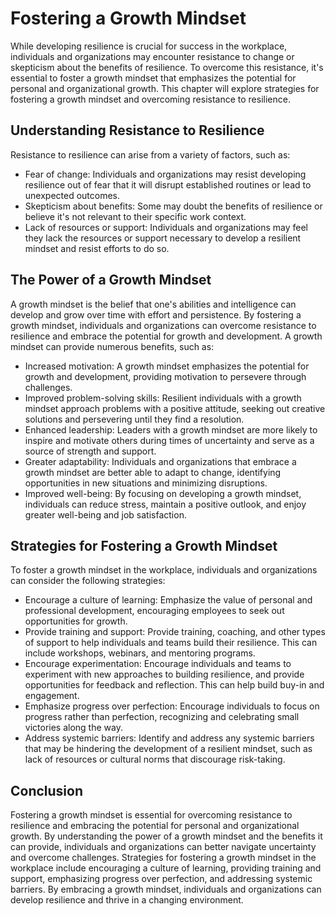 Fostering a Growth Mindset
========================================================================

While developing resilience is crucial for success in the workplace, individuals and organizations may encounter resistance to change or skepticism about the benefits of resilience. To overcome this resistance, it's essential to foster a growth mindset that emphasizes the potential for personal and organizational growth. This chapter will explore strategies for fostering a growth mindset and overcoming resistance to resilience.

Understanding Resistance to Resilience
--------------------------------------

Resistance to resilience can arise from a variety of factors, such as:

* Fear of change: Individuals and organizations may resist developing resilience out of fear that it will disrupt established routines or lead to unexpected outcomes.
* Skepticism about benefits: Some may doubt the benefits of resilience or believe it's not relevant to their specific work context.
* Lack of resources or support: Individuals and organizations may feel they lack the resources or support necessary to develop a resilient mindset and resist efforts to do so.

The Power of a Growth Mindset
-----------------------------

A growth mindset is the belief that one's abilities and intelligence can develop and grow over time with effort and persistence. By fostering a growth mindset, individuals and organizations can overcome resistance to resilience and embrace the potential for growth and development. A growth mindset can provide numerous benefits, such as:

* Increased motivation: A growth mindset emphasizes the potential for growth and development, providing motivation to persevere through challenges.
* Improved problem-solving skills: Resilient individuals with a growth mindset approach problems with a positive attitude, seeking out creative solutions and persevering until they find a resolution.
* Enhanced leadership: Leaders with a growth mindset are more likely to inspire and motivate others during times of uncertainty and serve as a source of strength and support.
* Greater adaptability: Individuals and organizations that embrace a growth mindset are better able to adapt to change, identifying opportunities in new situations and minimizing disruptions.
* Improved well-being: By focusing on developing a growth mindset, individuals can reduce stress, maintain a positive outlook, and enjoy greater well-being and job satisfaction.

Strategies for Fostering a Growth Mindset
-----------------------------------------

To foster a growth mindset in the workplace, individuals and organizations can consider the following strategies:

* Encourage a culture of learning: Emphasize the value of personal and professional development, encouraging employees to seek out opportunities for growth.
* Provide training and support: Provide training, coaching, and other types of support to help individuals and teams build their resilience. This can include workshops, webinars, and mentoring programs.
* Encourage experimentation: Encourage individuals and teams to experiment with new approaches to building resilience, and provide opportunities for feedback and reflection. This can help build buy-in and engagement.
* Emphasize progress over perfection: Encourage individuals to focus on progress rather than perfection, recognizing and celebrating small victories along the way.
* Address systemic barriers: Identify and address any systemic barriers that may be hindering the development of a resilient mindset, such as lack of resources or cultural norms that discourage risk-taking.

Conclusion
----------

Fostering a growth mindset is essential for overcoming resistance to resilience and embracing the potential for personal and organizational growth. By understanding the power of a growth mindset and the benefits it can provide, individuals and organizations can better navigate uncertainty and overcome challenges. Strategies for fostering a growth mindset in the workplace include encouraging a culture of learning, providing training and support, emphasizing progress over perfection, and addressing systemic barriers. By embracing a growth mindset, individuals and organizations can develop resilience and thrive in a changing environment.

